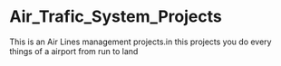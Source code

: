 # Air_Trafic_System_Projects
This is an Air Lines management projects.in this projects you do every things of a airport from run to land
